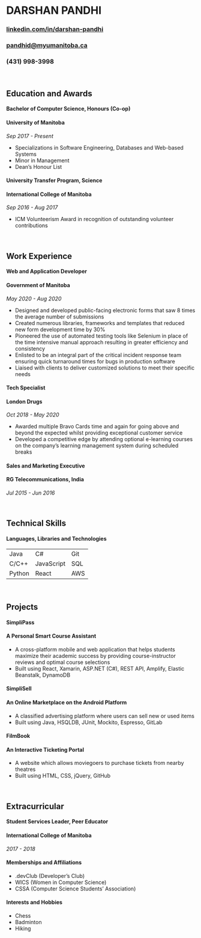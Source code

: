 # **DARSHAN PANDHI**

### [linkedin.com/in/darshan-pandhi](https://www.linkedin.com/in/darshan-pandhi/)

### [pandhid@myumanitoba.ca](mailto:pandhid@myumanitoba.ca)

### (431) 998-3998

&nbsp;

## **Education and Awards**

#### **Bachelor of Computer Science, Honours (Co-op)**

#### **University of Manitoba**

_Sep 2017 - Present_

- Specializations in Software Engineering, Databases and Web-based Systems
- Minor in Management
- Dean’s Honour List

#### **University Transfer Program, Science**

#### **International College of Manitoba**

_Sep 2016 - Aug 2017_

- ICM Volunteerism Award in recognition of outstanding volunteer contributions

&nbsp;

## Work Experience

#### **Web and Application Developer**

#### **Government of Manitoba**

_May 2020 - Aug 2020_

- Designed and developed public-facing electronic forms that saw 8 times the average number of submissions
- Created numerous libraries, frameworks and templates that reduced new form development time by 30%
- Pioneered the use of automated testing tools like Selenium in place of the time intensive manual approach resulting in greater efficiency and consistency
- Enlisted to be an integral part of the critical incident response team ensuring quick turnaround times for bugs in production software
- Liaised with clients to deliver customized solutions to meet their specific needs

#### **Tech Specialist**

#### **London Drugs**

_Oct 2018 - May 2020_

- Awarded multiple Bravo Cards time and again for going above and beyond the expected whilst providing exceptional customer service
- Developed a competitive edge by attending optional e-learning courses on the company’s learning management system during scheduled breaks
 #### **Sales and Marketing Executive**
 #### **RG Telecommunications, India**
 _Jul 2015 - Jun 2016_

&nbsp;

## **Technical Skills**

#### **Languages, Libraries and Technologies**

|        |            |     |
| ------ | ---------- | --- |
| Java   | C#         | Git |
| C/C++  | JavaScript | SQL |
| Python | React      | AWS |

&nbsp;

## Projects

#### **SimpliPass**

#### **A Personal Smart Course Assistant**

- A cross-platform mobile and web application that helps students maximize their academic success by providing course-instructor reviews and optimal course selections
- Built using React, Xamarin, ASP.NET (C#), REST API, Amplify, Elastic Beanstalk, DynamoDB

#### **SimpliSell**

#### **An Online Marketplace on the Android Platform**

- A classified advertising platform where users can sell new or used items
- Built using Java, HSQLDB, JUnit, Mockito, Espresso, GitLab

#### **FilmBoo**k

#### **An Interactive Ticketing Portal**

- A website which allows moviegoers to purchase tickets from nearby theatres
- Built using HTML, CSS, jQuery, GitHub

&nbsp;

## Extracurricular

#### **Student Services Leader, Peer Educator**

#### **International College of Manitoba**

_2017 - 2018_

#### **Memberships and Affiliations**

- .devClub (Developer’s Club)
- WICS (Women in Computer Science)
- CSSA (Computer Science Students’ Association)

#### **Interests and Hobbies**

- Chess
- Badminton
- Hiking
